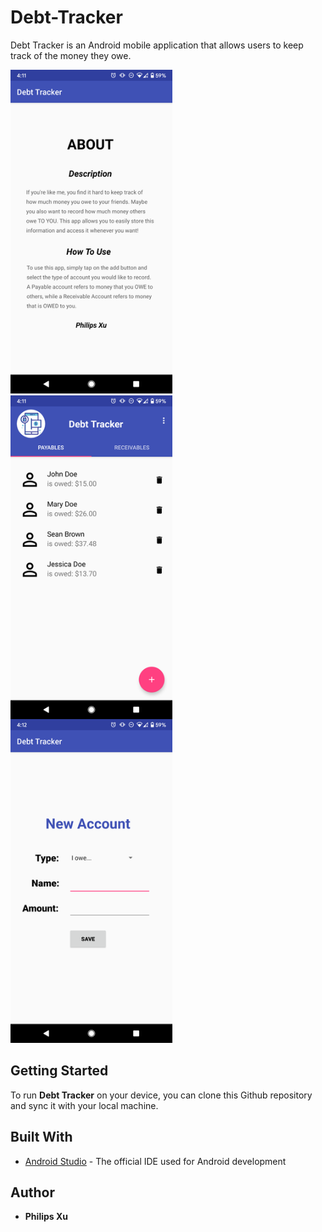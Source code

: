 # Debt-Tracker
Debt Tracker is an Android mobile application that allows users to keep track of the money they owe.

<img  aligh="left" width="259" height="518" src="https://github.com/Puepis/Debt-Tracker/blob/master/about_section.png">
<img  align="center" width="259" height="518" src="https://github.com/Puepis/Debt-Tracker/blob/master/account_page.png">
<img  width="259" height="518" src="https://github.com/Puepis/Debt-Tracker/blob/master/new_account_page.png">

## Getting Started
To run **Debt Tracker** on your device, you can clone this Github repository and sync it with your local machine. 


## Built With

* [Android Studio](https://developer.android.com/studio) - The official IDE used for Android development

## Author

* **Philips Xu**
